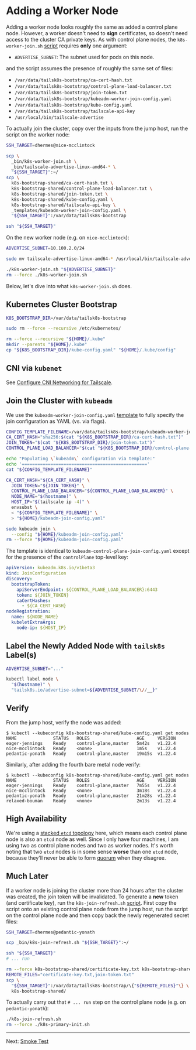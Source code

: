 # Adding a Worker Node

Adding a worker node looks roughly the same as added a control plane node.
However, a worker doesn't need to **sign** certificates, so doesn't need access
to the cluster CA private keys. As with control plane nodes, the
`k8s-worker-join.sh` [script][2] requires **only** one argument:

- `ADVERTISE_SUBNET`: The subnet used for pods on this node.

and the script assumes the presence of roughly the same set of files:

- `/var/data/tailsk8s-bootstrap/ca-cert-hash.txt`
- `/var/data/tailsk8s-bootstrap/control-plane-load-balancer.txt`
- `/var/data/tailsk8s-bootstrap/join-token.txt`
- `/var/data/tailsk8s-bootstrap/kubeadm-worker-join-config.yaml`
- `/var/data/tailsk8s-bootstrap/kube-config.yaml`
- `/var/data/tailsk8s-bootstrap/tailscale-api-key`
- `/usr/local/bin/tailscale-advertise`

To actually join the cluster, copy over the inputs from the jump host,
run the script on the worker node:

```bash
SSH_TARGET=dhermes@nice-mcclintock

scp \
  _bin/k8s-worker-join.sh \
  _bin/tailscale-advertise-linux-amd64-* \
  "${SSH_TARGET}":~/
scp \
  k8s-bootstrap-shared/ca-cert-hash.txt \
  k8s-bootstrap-shared/control-plane-load-balancer.txt \
  k8s-bootstrap-shared/join-token.txt \
  k8s-bootstrap-shared/kube-config.yaml \
  k8s-bootstrap-shared/tailscale-api-key \
  _templates/kubeadm-worker-join-config.yaml \
  "${SSH_TARGET}":/var/data/tailsk8s-bootstrap

ssh "${SSH_TARGET}"
```

On the new worker node (e.g. on `nice-mcclintock`):

```bash
ADVERTISE_SUBNET=10.100.2.0/24

sudo mv tailscale-advertise-linux-amd64-* /usr/local/bin/tailscale-advertise

./k8s-worker-join.sh "${ADVERTISE_SUBNET}"
rm --force ./k8s-worker-join.sh
```

Below, let's dive into what `k8s-worker-join.sh` does.

## Kubernetes Cluster Bootstrap

```bash
K8S_BOOTSTRAP_DIR=/var/data/tailsk8s-bootstrap

sudo rm --force --recursive /etc/kubernetes/

rm --force --recursive "${HOME}/.kube"
mkdir --parents "${HOME}/.kube"
cp "${K8S_BOOTSTRAP_DIR}/kube-config.yaml" "${HOME}/.kube/config"
```

## CNI via `kubenet`

See [Configure CNI Networking for Tailscale][3].

## Join the Cluster with `kubeadm`

We use the `kubeadm-worker-join-config.yaml` [template][4] to fully
specify the join configuration as YAML (vs. via flags).

```bash
CONFIG_TEMPLATE_FILENAME=/var/data/tailsk8s-bootstrap/kubeadm-worker-join-config.yaml
CA_CERT_HASH="sha256:$(cat "${K8S_BOOTSTRAP_DIR}/ca-cert-hash.txt")"
JOIN_TOKEN="$(cat "${K8S_BOOTSTRAP_DIR}/join-token.txt")"
CONTROL_PLANE_LOAD_BALANCER="$(cat "${K8S_BOOTSTRAP_DIR}/control-plane-load-balancer.txt")"

echo "Populating \`kubeadm\` configuration via template:"
echo '================================================'
cat "${CONFIG_TEMPLATE_FILENAME}"

CA_CERT_HASH="${CA_CERT_HASH}" \
  JOIN_TOKEN="${JOIN_TOKEN}" \
  CONTROL_PLANE_LOAD_BALANCER="${CONTROL_PLANE_LOAD_BALANCER}" \
  NODE_NAME="$(hostname)" \
  HOST_IP="$(tailscale ip -4)" \
  envsubst \
  < "${CONFIG_TEMPLATE_FILENAME}" \
  > "${HOME}/kubeadm-join-config.yaml"

sudo kubeadm join \
  --config "${HOME}/kubeadm-join-config.yaml"
rm --force "${HOME}/kubeadm-join-config.yaml"
```

The template is identical to `kubeadm-control-plane-join-config.yaml` except
for the presence of the `controlPlane` top-level key:

```yaml
apiVersion: kubeadm.k8s.io/v1beta3
kind: JoinConfiguration
discovery:
  bootstrapToken:
    apiServerEndpoint: ${CONTROL_PLANE_LOAD_BALANCER}:6443
    token: ${JOIN_TOKEN}
    caCertHashes:
      - ${CA_CERT_HASH}
nodeRegistration:
  name: ${NODE_NAME}
  kubeletExtraArgs:
    node-ip: ${HOST_IP}
```

## Label the Newly Added Node with `tailsk8s` Label(s)

```bash
ADVERTISE_SUBNET="..."

kubectl label node \
  "$(hostname)" \
  "tailsk8s.io/advertise-subnet=${ADVERTISE_SUBNET/\//__}"
```

## Verify

From the jump host, verify the node was added:

```
$ kubectl --kubeconfig k8s-bootstrap-shared/kube-config.yaml get nodes
NAME              STATUS   ROLES                  AGE     VERSION
eager-jennings    Ready    control-plane,master   5m42s   v1.22.4
nice-mcclintock   Ready    <none>                 1m5s    v1.22.4
pedantic-yonath   Ready    control-plane,master   19m15s  v1.22.4
```

Similarly, after adding the fourth bare metal node verify:

```
$ kubectl --kubeconfig k8s-bootstrap-shared/kube-config.yaml get nodes
NAME              STATUS   ROLES                  AGE     VERSION
eager-jennings    Ready    control-plane,master   7m55s   v1.22.4
nice-mcclintock   Ready    <none>                 3m18s   v1.22.4
pedantic-yonath   Ready    control-plane,master   21m28s  v1.22.4
relaxed-bouman    Ready    <none>                 2m13s   v1.22.4
```

## High Availability

We're using a [stacked `etcd` topology][5] here, which means each control plane
node is also an `etcd` node as well. Since I only have four machines, I am
using two as control plane nodes and two as worker nodes. It's worth noting
that two `etcd` nodes is in some sense **worse** than one `etcd` node, because
they'll never be able to form [quorum][6] when they disagree.

## Much Later

If a worker node is joining the cluster more than 24 hours after the cluster
was created, the join token will be invalidated. To generate a **new** token
(and certificate key), run the `k8s-join-refresh.sh` [script][7]. First copy
the script onto an existing control plane node from the jump host, run
the script on the control plane node and then copy back the newly regenerated
secret files:

```bash
SSH_TARGET=dhermes@pedantic-yonath

scp _bin/k8s-join-refresh.sh "${SSH_TARGET}":~/

ssh "${SSH_TARGET}"
# ... run

rm --force k8s-bootstrap-shared/certificate-key.txt k8s-bootstrap-shared/join-token.txt
REMOTE_FILES="certificate-key.txt,join-token.txt"
scp \
  "${SSH_TARGET}":/var/data/tailsk8s-bootstrap/\{"${REMOTE_FILES}"\} \
  k8s-bootstrap-shared/
```

To actually carry out that `# ... run` step on the control plane node
(e.g. on `pedantic-yonath`):

```bash
./k8s-join-refresh.sh
rm --force ./k8s-primary-init.sh
```

---

Next: [Smoke Test][1]

[1]: 12-smoke-test.md
[2]: _bin/k8s-worker-join.sh
[3]: 09-tailscale-cni.md
[4]: _templates/kubeadm-worker-join-config.yaml
[5]: https://kubernetes.io/docs/setup/production-environment/tools/kubeadm/ha-topology/#stacked-etcd-topology
[6]: https://etcd.io/docs/v3.3/faq/#why-an-odd-number-of-cluster-members
[7]: _bin/k8s-join-refresh.sh
